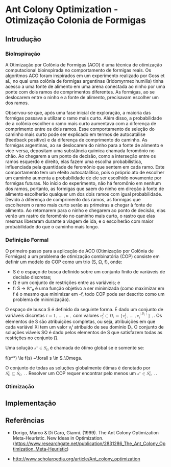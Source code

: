 # Ant Colony Optimization - Otimização Colonia de Formigas

## Intrudução

### BioInspiração

A Otimização por Colônia de Formigas (ACO) é uma técnica de otimização computacional bioinspirada no comportamento de formigas reais. Os algoritmos ACO foram inspirados em um experimento realizado por Goss et al., no qual uma colônia de formigas argentinas (Iridomyrmex humilis) tinha acesso a uma fonte de alimento em uma arena conectada ao ninho por uma ponte com dois ramos de comprimentos diferentes. As formigas, ao se deslocarem entre o ninho e a fonte de alimento, precisavam escolher um dos ramos.

Observou-se que, após uma fase inicial de exploração, a maioria das formigas passava a utilizar o ramo mais curto. Além disso, a probabilidade de a colônia escolher o ramo mais curto aumentava com a diferença de comprimento entre os dois ramos. Esse comportamento de seleção do caminho mais curto pode ser explicado em termos de autocatálise (feedback positivo) e da diferença de comprimento do caminho.
As formigas argentinas, ao se deslocarem do ninho para a fonte de alimento e vice-versa, depositam uma substância química chamada feromônio no chão. Ao chegarem a um ponto de decisão, como a interseção entre os ramos esquerdo e direito, elas fazem uma escolha probabilística, influenciada pela quantidade de feromônio que sentem em cada ramo. Este comportamento tem um efeito autocatalítico, pois o próprio ato de escolher um caminho aumenta a probabilidade de ele ser escolhido novamente por formigas futuras. No início do experimento, não há feromônio em nenhum dos ramos, portanto, as formigas que saem do ninho em direção à fonte de alimento escolherão qualquer um dos dois ramos com igual probabilidade. Devido à diferença de comprimento dos ramos, as formigas que escolherem o ramo mais curto serão as primeiras a chegar à fonte de alimento. Ao retornarem para o ninho e chegarem ao ponto de decisão, elas verão um rastro de feromônio no caminho mais curto, o rastro que elas mesmas liberaram durante a viagem de ida, e o escolherão com maior probabilidade do que o caminho mais longo.

### Definição Formal

O primeiro passo para a aplicação de ACO (Otimização por Colônia de Formigas) a um problema de otimização combinatória (COP) consiste em definir um modelo do COP como um trio (S, Ω, f), onde:

* S é o espaço de busca definido sobre um conjunto finito de variáveis de decisão discretas;
* Ω é um conjunto de restrições entre as variáveis; e
* f: S → ℝ⁺₀ é uma função objetivo a ser minimizada (como maximizar em f é o mesmo que minimizar em -f, todo COP pode ser descrito como um problema de minimização).

O espaço de busca S é definido da seguinte forma. É dado um conjunto de variáveis discretas <math xmlns="http://www.w3.org/1998/Math/MathML">
  <mi>i</mi>
  <mo>=</mo>
  <mn>1</mn>
  <mo>,</mo>
  <mo>&#x2026;<!-- … --></mo>
  <mo>,</mo>
  <mi>n</mi>
  <mtext>&#xA0;</mtext>
  <mo>,</mo>
</math> com valores <math xmlns="http://www.w3.org/1998/Math/MathML">
  <msubsup>
    <mi>v</mi>
    <mi>i</mi>
    <mi>j</mi>
  </msubsup>
  <mo>&#x2208;<!-- ∈ --></mo>
  <msub>
    <mi>D</mi>
    <mi>i</mi>
  </msub>
  <mo>=</mo>
  <mo fence="false" stretchy="false">{</mo>
  <msubsup>
    <mi>v</mi>
    <mi>i</mi>
    <mn>1</mn>
  </msubsup>
  <mo>,</mo>
  <mo>&#x2026;<!-- … --></mo>
  <mo>,</mo>
  <msubsup>
    <mi>v</mi>
    <mi>i</mi>
    <mrow class="MJX-TeXAtom-ORD">
      <mrow class="MJX-TeXAtom-ORD">
        <mo stretchy="false">|</mo>
      </mrow>
      <msub>
        <mi>D</mi>
        <mi>i</mi>
      </msub>
      <mrow class="MJX-TeXAtom-ORD">
        <mo stretchy="false">|</mo>
      </mrow>
    </mrow>
  </msubsup>
  <mo fence="false" stretchy="false">}</mo>
  <mtext>&#xA0;</mtext>
  <mo>,</mo>
</math>. Os elementos de S são atribuições completas, ou seja, atribuições em que cada variável Xi tem um valor vⱼⁱ atribuído de seu domínio Dᵢ. O conjunto de soluções viáveis SΩ é dado pelos elementos de S que satisfazem todas as restrições no conjunto Ω.

Uma solução <math xmlns="http://www.w3.org/1998/Math/MathML">
  <msup>
    <mi>s</mi>
    <mo>&#x2217;<!-- ∗ --></mo>
  </msup>
  <mo>&#x2208;<!-- ∈ --></mo>
  <msub>
    <mi>S</mi>
    <mi mathvariant="normal">&#x03A9;<!-- Ω --></mi>
  </msub>
</math> é chamada de ótimo global se e somente se:

f(s^*) \le f(s) ~\forall s \in S_\Omega\.

O conjunto de todas as soluções globalmente ótimas é denotado por <math xmlns="http://www.w3.org/1998/Math/MathML">
  <msubsup>
    <mi>S</mi>
    <mi mathvariant="normal">&#x03A9;<!-- Ω --></mi>
    <mo>&#x2217;<!-- ∗ --></mo>
  </msubsup>
  <mo>&#x2286;<!-- ⊆ --></mo>
  <msub>
    <mi>S</mi>
    <mi mathvariant="normal">&#x03A9;<!-- Ω --></mi>
  </msub>
  <mtext>&#xA0;</mtext>
  <mo>.</mo>
</math>. Resolver um COP requer encontrar pelo menos um <math xmlns="http://www.w3.org/1998/Math/MathML">
  <msup>
    <mi>s</mi>
    <mo>&#x2217;<!-- ∗ --></mo>
  </msup>
  <mo>&#x2208;<!-- ∈ --></mo>
  <msubsup>
    <mi>S</mi>
    <mi mathvariant="normal">&#x03A9;<!-- Ω --></mi>
    <mo>&#x2217;<!-- ∗ --></mo>
  </msubsup>
  <mtext>&#xA0;</mtext>
  <mo>.</mo>
</math>.


### Otimização

## Implementação

## Referências

- Dorigo, Marco & Di Caro, Gianni. (1999). The Ant Colony Optimization Meta-Heuristic. New Ideas in Optimization. (https://www.researchgate.net/publication/2831286_The_Ant_Colony_Optimization_Meta-Heuristic)

- http://www.scholarpedia.org/article/Ant_colony_optimization